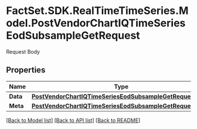 # FactSet.SDK.RealTimeTimeSeries.Model.PostVendorChartIQTimeSeriesEodSubsampleGetRequest
Request Body

## Properties

Name | Type | Description | Notes
------------ | ------------- | ------------- | -------------
**Data** | [**PostVendorChartIQTimeSeriesEodSubsampleGetRequestData**](PostVendorChartIQTimeSeriesEodSubsampleGetRequestData.md) |  | 
**Meta** | [**PostVendorChartIQTimeSeriesEodSubsampleGetRequestMeta**](PostVendorChartIQTimeSeriesEodSubsampleGetRequestMeta.md) |  | [optional] 

[[Back to Model list]](../README.md#documentation-for-models) [[Back to API list]](../README.md#documentation-for-api-endpoints) [[Back to README]](../README.md)

